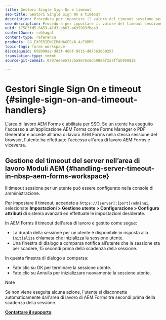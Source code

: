 ```yaml
---
title: Gestori Single Sign On e timeout
seo-title: Gestori Single Sign On e timeout
description: Procedura per impostare il valore del timeout sessione per l'area di lavoro Moduli AEM.
seo-description: Procedura per impostare il valore del timeout sessione per l'area di lavoro Moduli AEM.
uuid: 17583fd5-6453-41d3-bb63-a639983fbea9
contentOwner: robhagat
content-type: reference
products: SG_EXPERIENCEMANAGER/6.4/FORMS
topic-tags: forms-workspace
discoiquuid: 698990a2-dd3f-480f-9d15-d87563860297
translation-type: tm+mt
source-git-commit: 0797eeae57ac5a9676c6d308eaf2aaffab999d18

---
```



# Gestori Single Sign On e timeout {#single-sign-on-and-timeout-handlers}

L&#39;area di lavoro AEM Forms è abilitata per SSO. Se un utente ha eseguito l&#39;accesso a un&#39;applicazione AEM Forms come Forms Manager o PDF Generator e accede all&#39;area di lavoro AEM Forms nella stessa sessione del browser, l&#39;utente ha effettuato l&#39;accesso all&#39;area di lavoro AEM Forms e viceversa.

## Gestione del timeout del server nell’area di lavoro Moduli AEM {#handling-server-timeout-in-nbsp-aem-forms-workspace}

Il timeout sessione per un utente può essere configurato nella console di amministrazione.

Per impostare il timeout, accedete a `https://[server]:[port]/adminui`, selezionate **Impostazioni > Gestione utente > Configurazione > Configura attributi** di sistema avanzati ed effettuate le impostazioni desiderate.

In AEM Forms il timeout dell&#39;area di lavoro è gestito come segue:

* La durata della sessione per un utente è disponibile in risposta alla `initialize` chiamata che inizializza la sessione utente.
* Una finestra di dialogo a comparsa notifica all’utente che la sessione sta per scadere, 15 secondi prima della scadenza della sessione.

In questa finestra di dialogo a comparsa:

* Fate clic su OK per terminare la sessione utente.
* Fate clic su Annulla per inizializzare nuovamente la sessione utente.

>[!NOTE]
>
>Se non viene eseguita alcuna azione, l&#39;utente si disconnette automaticamente dall&#39;area di lavoro di AEM Forms tre secondi prima della scadenza della sessione.

**[Contattare il supporto](https://www.adobe.com/account/sign-in.supportportal.html)**

